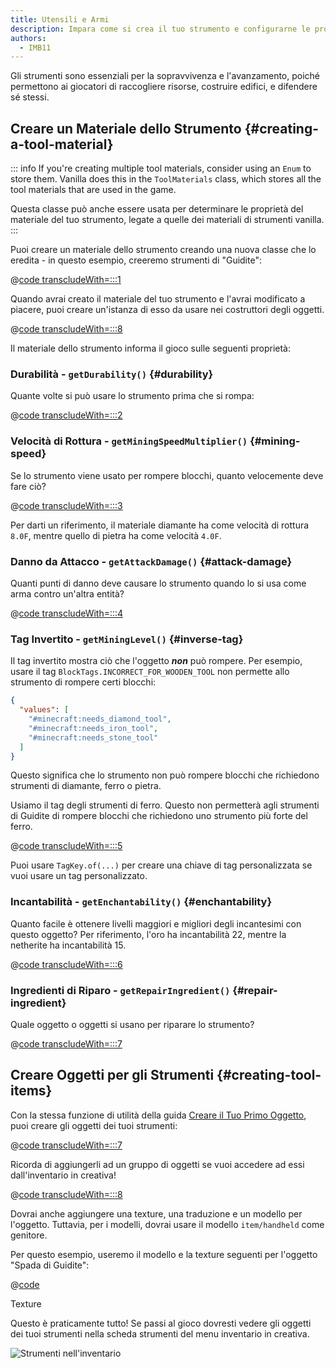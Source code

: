```yaml
---
title: Utensili e Armi
description: Impara come si crea il tuo strumento e configurarne le proprietà.
authors:
  - IMB11
---
```


Gli strumenti sono essenziali per la sopravvivenza e l'avanzamento, poiché permettono ai giocatori di raccogliere risorse, costruire edifici, e difendere sé stessi.

## Creare un Materiale dello Strumento {#creating-a-tool-material}

::: info
If you're creating multiple tool materials, consider using an `Enum` to store them. Vanilla does this in the `ToolMaterials` class, which stores all the tool materials that are used in the game.

Questa classe può anche essere usata per determinare le proprietà del materiale del tuo strumento, legate a quelle dei materiali di strumenti vanilla.
:::

Puoi creare un materiale dello strumento creando una nuova classe che lo eredita - in questo esempio, creeremo strumenti di "Guidite":

@[code transcludeWith=:::1](@/reference/1.21/src/main/java/com/example/docs/item/tool/GuiditeMaterial.java)

Quando avrai creato il materiale del tuo strumento e l'avrai modificato a piacere, puoi creare un'istanza di esso da usare nei costruttori degli oggetti.

@[code transcludeWith=:::8](@/reference/1.21/src/main/java/com/example/docs/item/tool/GuiditeMaterial.java)

Il materiale dello strumento informa il gioco sulle seguenti proprietà:

### Durabilità - `getDurability()` {#durability}

Quante volte si può usare lo strumento prima che si rompa:

@[code transcludeWith=:::2](@/reference/1.21/src/main/java/com/example/docs/item/tool/GuiditeMaterial.java)

### Velocità di Rottura - `getMiningSpeedMultiplier()` {#mining-speed}

Se lo strumento viene usato per rompere blocchi, quanto velocemente deve fare ciò?

@[code transcludeWith=:::3](@/reference/1.21/src/main/java/com/example/docs/item/tool/GuiditeMaterial.java)

Per darti un riferimento, il materiale diamante ha come velocità di rottura `8.0F`, mentre quello di pietra ha come velocità `4.0F`.

### Danno da Attacco - `getAttackDamage()` {#attack-damage}

Quanti punti di danno deve causare lo strumento quando lo si usa come arma contro un'altra entità?

@[code transcludeWith=:::4](@/reference/1.21/src/main/java/com/example/docs/item/tool/GuiditeMaterial.java)

### Tag Invertito - `getMiningLevel()` {#inverse-tag}

Il tag invertito mostra ciò che l'oggetto _**non**_ può rompere. Per esempio, usare il tag `BlockTags.INCORRECT_FOR_WOODEN_TOOL` non permette allo strumento di rompere certi blocchi:

```json
{
  "values": [
    "#minecraft:needs_diamond_tool",
    "#minecraft:needs_iron_tool",
    "#minecraft:needs_stone_tool"
  ]
}
```

Questo significa che lo strumento non può rompere blocchi che richiedono strumenti di diamante, ferro o pietra.

Usiamo il tag degli strumenti di ferro. Questo non permetterà agli strumenti di Guidite di rompere blocchi che richiedono uno strumento più forte del ferro.

@[code transcludeWith=:::5](@/reference/1.21/src/main/java/com/example/docs/item/tool/GuiditeMaterial.java)

Puoi usare `TagKey.of(...)` per creare una chiave di tag personalizzata se vuoi usare un tag personalizzato.

### Incantabilità - `getEnchantability()` {#enchantability}

Quanto facile è ottenere livelli maggiori e migliori degli incantesimi con questo oggetto? Per riferimento, l'oro ha incantabilità 22, mentre la netherite ha incantabilità 15.

@[code transcludeWith=:::6](@/reference/1.21/src/main/java/com/example/docs/item/tool/GuiditeMaterial.java)

### Ingredienti di Riparo - `getRepairIngredient()` {#repair-ingredient}

Quale oggetto o oggetti si usano per riparare lo strumento?

@[code transcludeWith=:::7](@/reference/1.21/src/main/java/com/example/docs/item/tool/GuiditeMaterial.java)

## Creare Oggetti per gli Strumenti {#creating-tool-items}

Con la stessa funzione di utilità della guida [Creare il Tuo Primo Oggetto](./first-item), puoi creare gli oggetti dei tuoi strumenti:

@[code transcludeWith=:::7](@/reference/1.21/src/main/java/com/example/docs/item/ModItems.java)

Ricorda di aggiungerli ad un gruppo di oggetti se vuoi accedere ad essi dall'inventario in creativa!

@[code transcludeWith=:::8](@/reference/1.21/src/main/java/com/example/docs/item/ModItems.java)

Dovrai anche aggiungere una texture, una traduzione e un modello per l'oggetto. Tuttavia, per i modelli, dovrai usare il modello `item/handheld` come genitore.

Per questo esempio, useremo il modello e la texture seguenti per l'oggetto "Spada di Guidite":

@[code](@/reference/1.21/src/main/resources/assets/fabric-docs-reference/models/item/guidite_sword.json)

<DownloadEntry visualURL="/assets/develop/items/tools_0.png" downloadURL="/assets/develop/items/tools_0_small.png">Texture</DownloadEntry>

Questo è praticamente tutto! Se passi al gioco dovresti vedere gli oggetti dei tuoi strumenti nella scheda strumenti del menu inventario in creativa.

![Strumenti nell'inventario](/assets/develop/items/tools_1.png)
